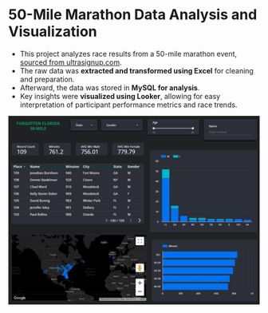 # 50-Mile Marathon Data Analysis and Visualization

- This project analyzes race results from a 50-mile marathon event, <a href="https://ultrasignup.com/results_event.aspx?did=102258">sourced from ultrasignup.com</a>.
- The raw data was **extracted and transformed using Excel** for cleaning and preparation.
- Afterward, the data was stored in **MySQL for analysis**.
- Key insights were **visualized using Looker**, allowing for easy interpretation of participant performance metrics and race trends.

![Race Dashboard](https://github.com/chiragkadam-07/My-Projects/blob/main/LOOKER/Race%20Analysis%20Dashboard.png)
